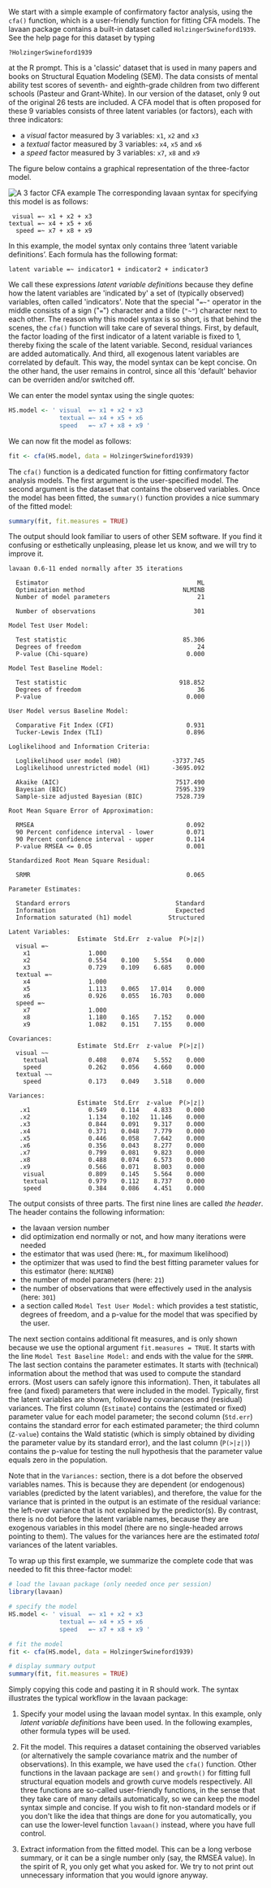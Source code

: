 
We start with a simple example of confirmatory factor analysis, using the
`cfa()` function, which is a user-friendly function for fitting CFA models.
The lavaan package contains a built-in dataset called `HolzingerSwineford1939`.
See the help page for this dataset by typing

    ?HolzingerSwineford1939

at the R prompt. This is a 'classic' dataset that is used in many papers and
books on Structural Equation Modeling (SEM). The data consists of mental
ability test scores of seventh- and eighth-grade children from two different
schools (Pasteur and Grant-White). In our version of the dataset, only 9 out of
the original 26 tests are included. A CFA model that is often proposed for
these 9 variables consists of three latent variables (or factors), each with
three indicators:

-   a *visual* factor measured by 3 variables: `x1`, `x2` and `x3`
-   a *textual* factor measured by 3 variables: `x4`, `x5` and `x6`
-   a *speed* factor measured by 3 variables: `x7`, `x8` and `x9`

The figure below contains a graphical representation of the
three-factor model.


![A 3 factor CFA example](figure/cfa-1.png)
The corresponding lavaan syntax for specifying this model
is as follows:

     visual =~ x1 + x2 + x3
    textual =~ x4 + x5 + x6
      speed =~ x7 + x8 + x9

In this example, the model syntax only contains three ‘latent variable
definitions’. Each formula has the following format:

    latent variable =~ indicator1 + indicator2 + indicator3

We call these expressions *latent variable definitions* because they define how
the latent variables are 'indicated by' a set of (typically observed)
variables, often called 'indicators'. Note that the special "`=~"` operator in
the middle consists of a sign ("`=`") character and a tilde (`"~"`) character
next to each other. The reason why this model syntax is so short, is that
behind the scenes, the `cfa()` function will take care of several things.
First, by default, the factor loading of the first indicator of a latent
variable is fixed to 1, thereby fixing the scale of the latent variable.
Second, residual variances are added automatically. And third, all exogenous
latent variables are correlated by default. This way, the model syntax can be
kept concise. On the other hand, the user remains in control, since all this
'default' behavior can be overriden and/or switched off.

We can enter the model syntax using the single quotes:


```r
HS.model <- ' visual  =~ x1 + x2 + x3 
              textual =~ x4 + x5 + x6
              speed   =~ x7 + x8 + x9 '
```

We can now fit the model as follows:


```r
fit <- cfa(HS.model, data = HolzingerSwineford1939)
```

The `cfa()` function is a dedicated function for fitting confirmatory factor
analysis models. The first argument is the user-specified model. The second
argument is the dataset that contains the observed variables. Once the model
has been fitted, the `summary()` function provides a nice summary of the fitted
model:


```r
summary(fit, fit.measures = TRUE)
```

The output should look familiar to users of other SEM software. If you find it
confusing or esthetically unpleasing, please let us know, and we will
try to improve it. 


```
lavaan 0.6-11 ended normally after 35 iterations

  Estimator                                         ML
  Optimization method                           NLMINB
  Number of model parameters                        21
                                                      
  Number of observations                           301
                                                      
Model Test User Model:
                                                      
  Test statistic                                85.306
  Degrees of freedom                                24
  P-value (Chi-square)                           0.000

Model Test Baseline Model:

  Test statistic                               918.852
  Degrees of freedom                                36
  P-value                                        0.000

User Model versus Baseline Model:

  Comparative Fit Index (CFI)                    0.931
  Tucker-Lewis Index (TLI)                       0.896

Loglikelihood and Information Criteria:

  Loglikelihood user model (H0)              -3737.745
  Loglikelihood unrestricted model (H1)      -3695.092
                                                      
  Akaike (AIC)                                7517.490
  Bayesian (BIC)                              7595.339
  Sample-size adjusted Bayesian (BIC)         7528.739

Root Mean Square Error of Approximation:

  RMSEA                                          0.092
  90 Percent confidence interval - lower         0.071
  90 Percent confidence interval - upper         0.114
  P-value RMSEA <= 0.05                          0.001

Standardized Root Mean Square Residual:

  SRMR                                           0.065

Parameter Estimates:

  Standard errors                             Standard
  Information                                 Expected
  Information saturated (h1) model          Structured

Latent Variables:
                   Estimate  Std.Err  z-value  P(>|z|)
  visual =~                                           
    x1                1.000                           
    x2                0.554    0.100    5.554    0.000
    x3                0.729    0.109    6.685    0.000
  textual =~                                          
    x4                1.000                           
    x5                1.113    0.065   17.014    0.000
    x6                0.926    0.055   16.703    0.000
  speed =~                                            
    x7                1.000                           
    x8                1.180    0.165    7.152    0.000
    x9                1.082    0.151    7.155    0.000

Covariances:
                   Estimate  Std.Err  z-value  P(>|z|)
  visual ~~                                           
    textual           0.408    0.074    5.552    0.000
    speed             0.262    0.056    4.660    0.000
  textual ~~                                          
    speed             0.173    0.049    3.518    0.000

Variances:
                   Estimate  Std.Err  z-value  P(>|z|)
   .x1                0.549    0.114    4.833    0.000
   .x2                1.134    0.102   11.146    0.000
   .x3                0.844    0.091    9.317    0.000
   .x4                0.371    0.048    7.779    0.000
   .x5                0.446    0.058    7.642    0.000
   .x6                0.356    0.043    8.277    0.000
   .x7                0.799    0.081    9.823    0.000
   .x8                0.488    0.074    6.573    0.000
   .x9                0.566    0.071    8.003    0.000
    visual            0.809    0.145    5.564    0.000
    textual           0.979    0.112    8.737    0.000
    speed             0.384    0.086    4.451    0.000
```

The output consists of three parts. The first nine lines are called *the
header*. The header contains the following information:

- the lavaan version number
- did optimization end normally or not, and how many iterations were needed
- the estimator that was used (here: `ML`, for maximum likelihood)
- the optimizer that was used to find the best fitting parameter values for this estimator (here: `NLMINB`)
- the number of model parameters (here: `21`)
- the number of observations that were effectively used in the analysis (here: `301`)
- a section called `Model Test User Model:` which provides a test statistic,
degrees of freedom, and a p-value for the model that was specified by the
user.

The next section contains additional fit measures, and is only shown because we
use the optional argument `fit.measures = TRUE`. It starts with the line `Model
Test Baseline Model:` and ends with the value for the `SRMR`.  The last section
contains the parameter estimates. It starts with (technical) information 
about the method that was used to compute the standard errors. (Most users
can safely ignore this information).
Then, it tabulates
all free (and fixed) parameters that were included in the model. Typically,
first the latent variables are shown, followed by covariances and (residual)
variances. The first column (`Estimate`) contains the (estimated or fixed)
parameter value for each model parameter; the second column (`Std.err`)
contains the standard error for each estimated parameter; the third column
(`Z-value`) contains the Wald statistic (which is simply obtained by dividing
the parameter value by its standard error), and the last column (`P(>|z|)`)
contains the p-value for testing the null hypothesis that the parameter value
equals zero in the population.


Note that in the `Variances:` section, there is a dot before the observed
variables names. This is because they are dependent (or endogenous) variables
(predicted by the latent variables), and therefore, the value for the variance
that is printed in the output is an estimate of the residual variance: the
left-over variance that is not explained by the predictor(s). By contrast,
there is no dot before the latent variable names, because they are exogenous
variables in this model (there are no single-headed arrows pointing to
them).
The values for the variances here are the estimated *total* variances of the
latent variables.


To wrap up this first example, we summarize the complete code that
was needed to fit this three-factor model:


```r
# load the lavaan package (only needed once per session)
library(lavaan)

# specify the model
HS.model <- ' visual  =~ x1 + x2 + x3      
              textual =~ x4 + x5 + x6
              speed   =~ x7 + x8 + x9 '

# fit the model
fit <- cfa(HS.model, data = HolzingerSwineford1939)

# display summary output
summary(fit, fit.measures = TRUE)
```
 
Simply copying this code and pasting it in R should work. The syntax
illustrates the typical workflow in the lavaan package:

1.  Specify your model using the lavaan model syntax. In this example, only
*latent variable definitions* have been used. In the following examples, other
formula types will be used.

2.  Fit the model. This requires a dataset containing the observed variables
(or alternatively the sample covariance matrix and the number of observations).
In this example, we have used the `cfa()` function. Other functions in the
lavaan package are `sem()` and `growth()` for fitting full structural equation
models and growth curve models respectively. All three functions are so-called
user-friendly functions, in the sense that they take care of many details
automatically, so we can keep the model syntax simple and concise. If you wish
to fit non-standard models or if you don't like the idea that things are done
for you automatically, you can use the lower-level function `lavaan()` instead, 
where you have full control.

3.  Extract information from the fitted model. This can be a long verbose
summary, or it can be a single number only (say, the RMSEA value). In the
spirit of R, you only get what you asked for. We try to not print out
unnecessary information that you would ignore anyway.

